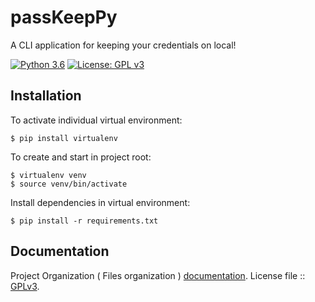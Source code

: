 # passKeepPy

A CLI application for keeping your credentials on local!

[![Python 3.6](https://img.shields.io/badge/python-3.6-blue.svg)](https://www.python.org/downloads/release/python-360/)
[![License: GPL v3](https://img.shields.io/badge/License-GPLv3-blue.svg)](https://www.gnu.org/licenses/gpl-3.0)

## Installation

To activate individual virtual environment:

```text
$ pip install virtualenv 
```

To create and start in project root:

```text
$ virtualenv venv
$ source venv/bin/activate
```

Install dependencies in virtual environment:

```text
$ pip install -r requirements.txt
```

<!-- ## Usage

Every project should utilize logging, but for simple use cases, this requires a bit too much boilerplate. Instead of including all of this in your modules:
 -->


## Documentation

Project Organization ( Files organization )  [documentation](https://github.com/serbayacar/passkeepPy/ORGANIZATION.md).
License file ::  [GPLv3](https://github.com/serbayacar/passkeepPy/LICENSE.gpl).
